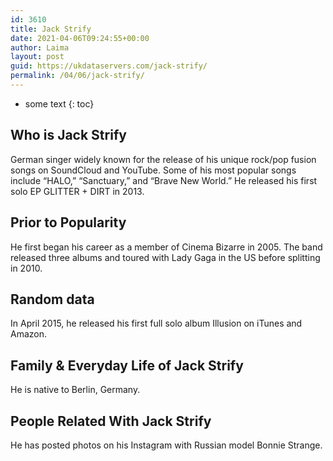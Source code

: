 ```yaml
---
id: 3610
title: Jack Strify
date: 2021-04-06T09:24:55+00:00
author: Laima
layout: post
guid: https://ukdataservers.com/jack-strify/
permalink: /04/06/jack-strify/
---
```


* some text
{: toc}


## Who is Jack Strify
                  
                  
                  
German singer widely known for the release of his unique rock/pop fusion songs on SoundCloud and YouTube. Some of his most popular songs include &#8220;HALO,&#8221; &#8220;Sanctuary,&#8221; and &#8220;Brave New World.&#8221; He released his first solo EP GLITTER + DIRT in 2013.
                  
              
            
              
            
                
                
                
## Prior to Popularity
                  
                  
                  
He first began his career as a member of Cinema Bizarre in 2005. The band released three albums and toured with Lady Gaga in the US before splitting in 2010.
                  
              
            
              
            
                
                
                
## Random data
                  
                  
                  
In April 2015, he released his first full solo album Illusion on iTunes and Amazon.
                  
              
            
              
            
                
                
                
## Family & Everyday Life of Jack Strify
                  
                  
                  
He is native to Berlin, Germany.
                  
              
            
              
            
                
                
                
## People Related With Jack Strify
                  
                  
                  
He has posted photos on his Instagram with Russian model Bonnie Strange.
                  
              
            
              
            
                
              
            
              
              
            
            
              
            
          
          
          